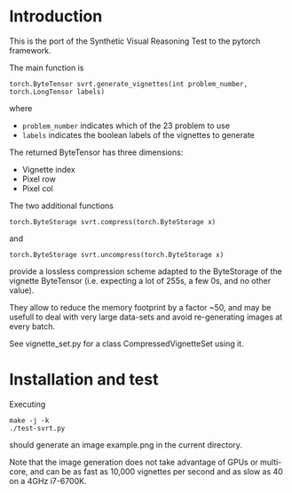# Introduction #

This is the port of the Synthetic Visual Reasoning Test to the pytorch
framework.

The main function is

```
torch.ByteTensor svrt.generate_vignettes(int problem_number, torch.LongTensor labels)
```

where

 * `problem_number` indicates which of the 23 problem to use
 * `labels` indicates the boolean labels of the vignettes to generate

The returned ByteTensor has three dimensions:

 * Vignette index
 * Pixel row
 * Pixel col

The two additional functions

```
torch.ByteStorage svrt.compress(torch.ByteStorage x)
```

and

```
torch.ByteStorage svrt.uncompress(torch.ByteStorage x)
```

provide a lossless compression scheme adapted to the ByteStorage of
the vignette ByteTensor (i.e. expecting a lot of 255s, a few 0s, and
no other value).

They allow to reduce the memory footprint by a factor ~50, and may be
usefull to deal with very large data-sets and avoid re-generating
images at every batch.

See vignette_set.py for a class CompressedVignetteSet using it.

# Installation and test #

Executing

```
make -j -k
./test-svrt.py
```

should generate an image example.png in the current directory.

Note that the image generation does not take advantage of GPUs or
multi-core, and can be as fast as 10,000 vignettes per second and as
slow as 40 on a 4GHz i7-6700K.
